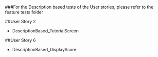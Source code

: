 ###For the Description based tests of the User stories, please refer to the feature tests folder

##User Story 2
- DescriptionBased_TutorialScreen

##User Story 6
- DescriptionBased_DisplayScore